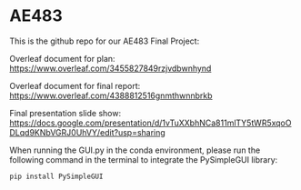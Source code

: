 # AE483
This is the github repo for our AE483 Final Project:

Overleaf document for plan: https://www.overleaf.com/3455827849rzjvdbwnhynd <br />

Overleaf document for final report: https://www.overleaf.com/4388812516gnmthwnnbrkb <br />

Final presentation slide show: https://docs.google.com/presentation/d/1vTuXXbhNCa811mlTY5tWR5xqoODLqd9KNbVGRJ0UhVY/edit?usp=sharing <br />

When running the GUI.py in the conda environment, please run the following command in the terminal to integrate the PySimpleGUI library:
```
pip install PySimpleGUI
```
